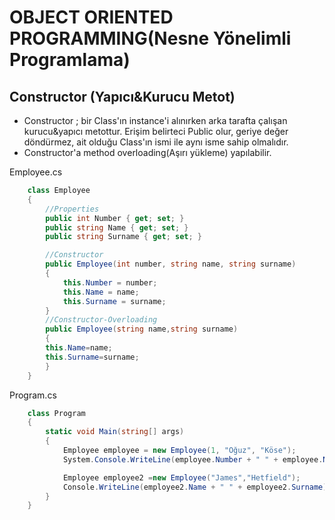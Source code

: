 # OBJECT ORIENTED PROGRAMMING(Nesne Yönelimli Programlama)
## Constructor (Yapıcı&Kurucu Metot)
- Constructor ; bir Class'ın instance'i alınırken arka tarafta çalışan kurucu&yapıcı metottur. Erişim belirteci Public olur, geriye değer döndürmez, ait olduğu Class'ın ismi ile aynı isme sahip olmalıdır.
- Constructor'a method overloading(Aşırı yükleme) yapılabilir.

Employee.cs
```csharp
    class Employee
    {
        //Properties
        public int Number { get; set; }
        public string Name { get; set; }
        public string Surname { get; set; }

        //Constructor
        public Employee(int number, string name, string surname)
        {
            this.Number = number;
            this.Name = name;
            this.Surname = surname;
        }
        //Constructor-Overloading
        public Employee(string name,string surname)
        {
        this.Name=name;
        this.Surname=surname;
        }
    }
```

Program.cs
```csharp
    class Program
    {
        static void Main(string[] args)
        {
            Employee employee = new Employee(1, "Oğuz", "Köse");
            System.Console.WriteLine(employee.Number + " " + employee.Name + " " + employee.Surname);//Output: 1 Oğuz Köse 

            Employee employee2 =new Employee("James","Hetfield");
            Console.WriteLine(employee2.Name + " " + employee2.Surname);//Output: James Hetfield
        }
    }
```